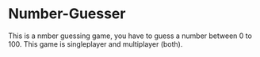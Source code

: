 # Number-Guesser
This is a nmber guessing game, you have to guess a number between 0 to 100. This game is singleplayer and multiplayer (both).
